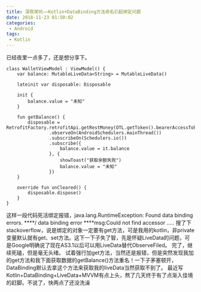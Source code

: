 ```yaml
---
title: 深夜爬坑——Kotlin+DataBinding方法命名引起绑定问题
date: 2018-11-23 01:50:02
categories:
 - Android
tags:
 - Kotlin
---
```

已经夜里一点多了，还是想分享下。
```
class WalletViewModel : ViewModel() {
    var balance: MutableLiveData<String> = MutableLiveData()

    lateinit var disposable: Disposable

    init {
        balance.value = "未知"
    }

    fun getBalance() {
        disposable = RetrofitFactory.retrofitApi.getRestMoney(OTL.getToken().bearerAccessToken)
                .observeOn(AndroidSchedulers.mainThread())
                .subscribeOn(Schedulers.io())
                .subscribe({
                    balance.value = it.balance
                }, {
                    showToast("获取余额失败")
                    balance.value = "未知"
                })
    }

    override fun onCleared() {
        disposable.dispose()
    }
}
```
这样一段代码死活绑定报错，java.lang.RuntimeException: Found data binding errors.
****/ data binding error ****msg:Could not find accessor .....
搜了下stackoverflow，说是绑定的对象一定要有get方法，可是我用的kotlin，非private变量默认就有get、set方法。这下一下子失了智，先是怀疑LiveData的问题，可是Google明确说了现在AS3.1以后可以用LiveData替代ObserveFiled。
完了，继续死磕，但是毫无头绪。
试着强行加get方法，当然还是报错，但是突然发现我加的get方法和我下面获取数据的getBalance()方法重名！一下子茅塞顿开，DataBinding默认去拿这个方法来获取我的liveData当然获取不到了。
最近写Kotlin+DataBinding+LiveData+MVVM有点上头，熬了几天终于有了点渐入佳境的赶脚。不说了，快两点了还没洗澡
